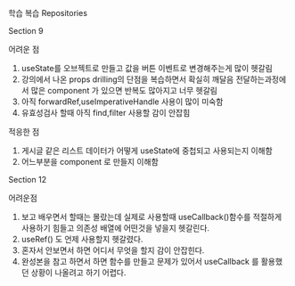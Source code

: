 학습 복습 Repositories

Section 9

어려운 점
1. useState를 오브젝트로 만들고 값을 버튼 이벤트로 변경해주는게 많이 헷갈림
2. 강의에서 나온 props drilling의 단점을 복습하면서 확실히 깨달음 전달하는과정에서 많은 component 가 있으면 반복도 많아지고 너무 헷갈림
3. 아직  forwardRef,useImperativeHandle 사용이 많이 미숙함
4. 유효성검사 할때 아직 find,filter 사용할 감이 안잡힘

적응한 점
1. 게시글 같은 리스트 데이터가 어떻게 useState에 중첩되고 사용되는지 이해함
2. 어느부분을 component 로 만들지 이해함 


Section 12 

어려운점 
1. 보고 배우면서 할때는 몰랐는데 실제로 사용할때 useCallback()함수를 적절하게 사용하기 힘들고 의존성 배열에 어떤것을 넣을지 헷갈린다.
2. useRef() 도 언제 사용할지 헷갈렸다.
3. 혼자서 안보면서 하면 어디서 무엇을 할지 감이 안잡힌다.
4. 완성본을 참고 하면서 하면 함수를 만들고 문제가 있어서 useCallback 를 활용했던 상황이 나올려고 하기 어렵다.
   
